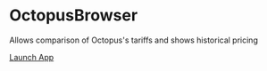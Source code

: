 # OctopusBrowser

Allows comparison of Octopus's tariffs and shows historical pricing

[Launch App](https://roaders.github.io/octopus-browser/)